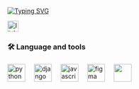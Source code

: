 [![Typing SVG](https://readme-typing-svg.herokuapp.com/?color=green&size=35&center=true&vCenter=true&width=1000&lines=Hello,+My+Name+is+João+Vitório;I'm+20+years+old;Be+Welcome!+:%29)](https://git.io/typing-svg)

<div align="left">
  <a href="https://www.linkedin.com/in/jo%C3%A3o-vit%C3%B3rio/" >
    <img src="https://img.shields.io/static/v1?message=LinkedIn&logo=linkedin&label=&color=0077B5&logoColor=white&labelColor=&style=for-the-badge" height="25" alt="linkedin logo"  />
  </a>
</div>

<h3 align="left">🛠 Language and tools</h3>

###

<div align="left">
  <img src="https://skillicons.dev/icons?i=py" height="40" alt="python logo"  />
  <img width="12" />
  <img src="https://skillicons.dev/icons?i=django" height="40" alt="django logo"  />
  <img width="12" />
  <img src="https://skillicons.dev/icons?i=js" height="40" alt="javascript logo"  />
  <img width="12" />
  <img src="https://skillicons.dev/icons?i=figma" height="40" alt="figma logo"  />
  <img width="12" />
  <img src="https://cdn-icons-png.flaticon.com/512/5968/5968252.png" height="40" />
</div>


